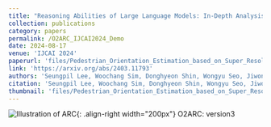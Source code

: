 ```yaml
---
title: "Reasoning Abilities of Large Language Models: In-Depth Analysis on the Abstraction and Reasoning Corpus"
collection: publications
category: papers
permalink: /O2ARC_IJCAI2024_Demo
date: 2024-08-17
venue: 'IJCAI 2024'
paperurl: 'files/Pedestrian_Orientation_Estimation_based_on_Super_Resolution_of_LiDAR_Data.pdf'
link: 'https://arxiv.org/abs/2403.11793'
authors: 'Seungpil Lee, Woochang Sim, Donghyeon Shin, Wongyu Seo, Jiwon Park, <em>Seokki Lee</em>, Sanha Hwang, Sejin Kim, and Sundong Kim' 
citation: 'Seungpil Lee, Woochang Sim, Donghyeon Shin, Wongyu Seo, Jiwon Park, Seokki Lee, Sanha Hwang, Sejin Kim, and Sundong Kim, (2024). &quot;Pedestrian Orientation Estimation based on Super-Resolution of LiDAR Data.&quot; <i>IEEE 2023 ICCE</i>.'
thumbnail: 'files/Pedestrian_Orientation_Estimation_based_on_Super_Resolution_of_LiDAR_Data.png'
---
```


![Illustration of ARC](/images/500x300.png){: .align-right width="200px"}
O2ARC: version3